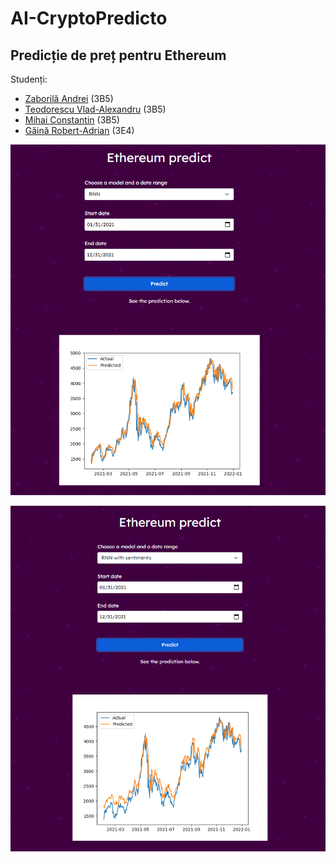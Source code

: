 # AI-CryptoPredicto

## Predicție de preț pentru Ethereum

Studenți: 
  * [Zaborilă Andrei](https://github.com/Andreizabo) (3B5)
  * [Teodorescu Vlad-Alexandru](https://github.com/vladvlad00) (3B5)
  * [Mihai Constantin](https://github.com/UnexomWid) (3B5)
  * [Găină Robert-Adrian](https://github.com/robertadriang) (3E4)
  
<p align="center">
  <img src="img/0.png" alt="0">
</p>

<p align="center">
  <img src="img/1.png" alt="1">
</p>
